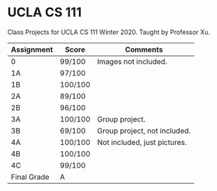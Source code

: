 # UCLA CS 111

Class Projects for UCLA CS 111 Winter 2020. Taught by Professor Xu.

| Assignment  | Score   | Comments                     |
| ----------- | ------- | ---------------------------- |
| 0           | 99/100  | Images not included.         |
| 1A          | 97/100  |                              |
| 1B          | 100/100 |                              |
| 2A          | 89/100  |                              |
| 2B          | 96/100  |                              |
| 3A          | 100/100 | Group project.               |
| 3B          | 69/100  | Group project, not included. |
| 4A          | 100/100 | Not included, just pictures. |
| 4B          | 100/100 |                              |
| 4C          | 99/100  |                              |
| Final Grade | A       |                              |
